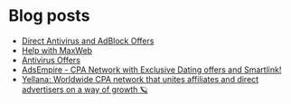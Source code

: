 # Blog posts
<!-- BLOG-POST-LIST:START -->
- [Direct Antivirus and AdBlock Offers](https://afflift.com/f/threads/direct-antivirus-and-adblock-offers.10660/)
- [Help with MaxWeb](https://afflift.com/f/threads/help-with-maxweb.10659/)
- [Antivirus Offers](https://afflift.com/f/threads/antivirus-offers.10093/)
- [AdsEmpire - CPA Network with Exclusive Dating offers and Smartlink!](https://afflift.com/f/threads/adsempire-cpa-network-with-exclusive-dating-offers-and-smartlink.6820/)
- [Yellana: Worldwide CPA network that unites affiliates and direct advertisers on a way of growth 🪐](https://afflift.com/f/threads/yellana-worldwide-cpa-network-that-unites-affiliates-and-direct-advertisers-on-a-way-of-growth-%F0%9F%AA%90.10512/)
<!-- BLOG-POST-LIST:END -->
